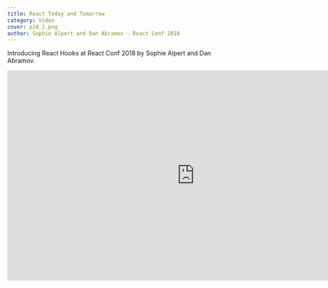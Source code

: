 ```yaml
---
title: React Today and Tomorrow
category: Video
cover: p10_1.png
author: Sophie Alpert and Dan Abramov - React Conf 2018
---
```


Introducing React Hooks at React Conf 2018 by Sophie Alpert and Dan Abramov.

<iframe width="853" height="480" src="https://www.youtube.com/embed/V-QO-KO90iQ?list=PLPxbbTqCLbGE5AihOSExAa4wUM-P42EIJ" frameborder="0" allow="autoplay; encrypted-media" allowfullscreen></iframe>
